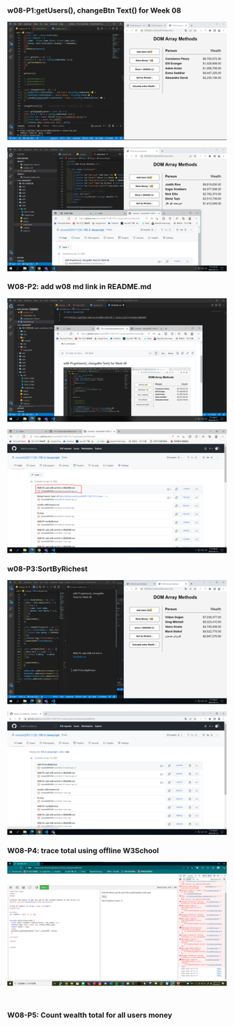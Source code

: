 ### w08-P1:getUsers(), changeBtn Text() for Week 08

![](0413-1.PNG)

![](0413-2.PNG)

### W08-P2: add w08 md link in README.md

![](0413-3.PNG)

![](0413-4.PNG)

### w08-P3:SortByRichest

![](0413-5.PNG)

![](0413-6.PNG)

### W08-P4: trace total using offline W3School

![](0413-7.PNG)

![]()

### W08-P5: Count wealth total for all users money

![]()
![]()
